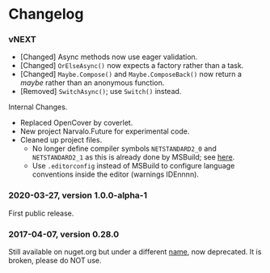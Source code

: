 # Changelog

### vNEXT

- [Changed] Async methods now use eager validation.
- [Changed] `OrElseAsync()` now expects a factory rather than a task.
- [Changed] `Maybe.Compose()` and `Maybe.ComposeBack()` now return a _maybe_
  rather than an anonymous function.
- [Removed] `SwitchAsync()`; use `Switch()` instead.

Internal Changes.
- Replaced OpenCover by coverlet.
- New project Narvalo.Future for experimental code.
- Cleaned up project files.
  * No longer define compiler symbols `NETSTANDARD2_0` and `NETSTANDARD2_1` as
    this is already done by MSBuild;
    see [here](https://docs.microsoft.com/en-us/dotnet/core/tutorials/libraries).
  * Use `.editorconfig` instead of MSBuild to configure language conventions
    inside the editor (warnings IDEnnnn).

### 2020-03-27, version 1.0.0-alpha-1

First public release.

### 2017-04-07, version 0.28.0

Still available on nuget.org but under a different
[name](https://www.nuget.org/packages/Narvalo.Fx/),
now deprecated. It is broken, please do NOT use.
